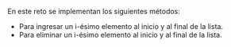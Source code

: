 En este reto se implementan los siguientes métodos:
- Para ingresar un i-ésimo elemento al inicio y al final de la lista.
- Para eliminar un i-ésimo elemento al inicio y al final de la lista.
